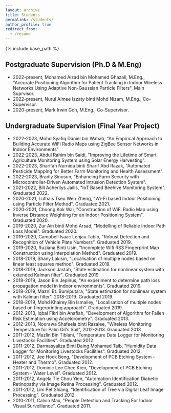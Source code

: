 ```yaml
---
layout: archive
title: Students
permalink: /students/
author_profile: true
redirect_from:
  - /resume
---
```


{% include base_path %}

## Postgraduate Supervision (Ph.D & M.Eng)
* 2022-present, Mohamed Aizad bin Mohamed Ghazali, M.Eng., "Accurate Positioning Algorithm for Patient Tracking in Indoor Wireless Networks Using Adaptive Non-Gaussian Particle Filters", Main Suprvisor.
* 2022-present, Nurul Aimee Izzaty binti Mohd Nizam, M.Eng., Co-Supervisor.
* 2020-present, Mark Irwin Goh, M.Eng., Co-Supervisor.

## Undergraduate Supervision (Final Year Project)
* 2022-2023, Mohd Syafiq Daniel bin Wahab, "An Empirical Approach to Building Accurate WiFi Radio Maps using ZigBee Sensor Networks in Indoor Environments".
* 2022-2023, Abdul Rahim bin Saidi, "Improving the Lifetime of Smart Agriculture Monitoring System using Solar Energy Harvesting".
* 2022-2023, Sharifah Nurnida binti Sharif Abd Razak, "Automated Pesticide Mapping for Better Farm Monitoring and Health Assessment".
* 2022-2023, Bradly Sinusun, "Enhancing Farm Security with Microcontroller-Driven Automated Intrusion Detection System".
* 2021-2022, Bill Acherllys Jailis, "IoT Based Beehive Monitoring System". Graduated 2022.
* 2020-2021, Luthais Tseu Wen Zheng, "Wi-Fi based Indoor Positioning using Particle Filter Method". Graduated 2021.
* 2020-2021, Choong Kok Wai, "Construction of WiFi Radio Map using Inverse Distance Weighting for an Indoor Positioning System". Graduated 2020.
* 2019-2020, Zur Ain binti Mohd Arsad, "Modelling of Reliable Indoor Path Loss Model". Graduated 2020.
* 2019-2020, Campbell Isaac Lenjau Tabib, "Robust Detection and Recognition of Vehicle Plate Numbers". Graduated 2019.
* 2019-2020, Ruziana Binti Usin, "Incomplete Wifi RSS Fingerprint Map Construction using Interpolation Method". Graduated 2019.
* 2018-2019, Shany Lakisin, "Localisation of multiple nodes based on linear least squares method". Graduated 2019.
* 2018-2019, Jackson Jastah, "State estimation for nonlinear system with extended Kalman filter". Graduated 2019.
* 2018-2019, Jason Bin Jepinus, "An experiment to determine path loss propagation model in indoor environments". Graduated 2019.
* 2018-2019, Mazni Bt. Bumiputara, "State estimation for nonlinear system with Kalman filter", 2018-2019. Graduated 2019.
* 2018-2019, Mohd Khairey Bin Ismailey, "Localisation of multiple nodes based on fingerprinting approach". Graduated 2019.
* 2012-2013, Iqbal Fikri bin Anafiah, "Development of Algorithm for Fallen Risk Estimation using Accelorometry". Graduated 2013.
* 2012-2013, Noorawa Shafeela binti Razalee, "Wireless Monitoring Temperature for Palm Oil's Soil", 2012-2013. Graduated 2013
* 2011-2012, Mazlin Bin Tiblani, "Temperature Data Logger for Monitoring Livestocks Facilities". Graduated 2012.
* 2011-2012, Darmasyaliza Binti Daing Mohamad Taib, "Humidity Data Logger for Monitoring Livestocks Facilities". Graduated 2012.
* 2011-2012, Jee Hock Beng, "Development of PCB Etching System - Heater and Thermo". Graduated 2012.
* 2011-2012, Dominic Lee Chee Kien, "Development of PCB Etching System - Water Level". Graduated 2012.
* 2011-2012, Angela Tie Chou Yien, "Automation Identification Diabetic Retinopathy via Image Retina Processing". Graduated 2012.
* 2011-2012, Lim Pet Shiang, "Identification of Tree via Digital Leaf Image Processing". Graduated 2012.
* 2010-2011, Calvin Max, "People Detection and Tracking For Indoor Visual Surveillance". Graduated 2011.
